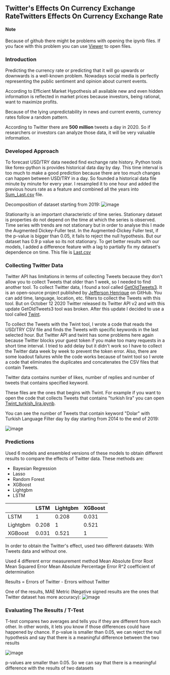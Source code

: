 ## Twitter's Effects On Currency Exchange RateTwitters Effects On Currency Exchange Rate

#### Note
Because of github there might be problems with opening the ipynb files. If you face with this problem you can use [Viewer](https://nbviewer.jupyter.org/ "Viewer") to open files.

### Introduction
Predicting the currency rate or predicting that it will go upwards or downwards is a well-known problem.  Nowadays social media is perfectly representing the public sentiment and opinion about current events.

According to Efficient Market Hypothesis all available new and even hidden information is reflected in market prices because investors, being rational, want to maximize profits. 

Because of the lying unpredictability in news and current events, currency rates follow a random pattern. 

According to Twitter there are **500 million** tweets a day in 2020. So if researchers or investors can analyze those data, it will be very valuable information.

### Developed Approach
To forecast USD/TRY data needed find exchange rate history.  Python tools like forex-python is provides historical data day by day. This time interval is too much to make a good prediction because there are too much changes can happen between USD/TRY in a day. So founded a historical data file minute by minute for every year. I resampled it to one hour and added the previous hours rate as a feature and combined all the years into [Sum_Last.csv](https://github.com/aburak256/Currency-with-Twitter/blob/main/Sum_Last.csv "Sum_Last.csv") file. 

Decomposition of dataset starting from 2019:
![image](https://user-images.githubusercontent.com/34773124/123096847-2f321300-d438-11eb-925d-9a94f7f64c32.png)

Stationarity is an important characteristic of time series. Stationary dataset is properties do not depend on the time at which the series is observed. Time series with trends are not stationary but in order to analyse this I made the Augmented Dickey-Fuller test. In the Augmented-Dickey Fuller test, if the p-value is bigger than 0.05, it fails to reject the null hypothesis. But our dataset has 0.9 p value so its not stationary. To get better results with our models, I added a difference feature with a lag to partially fix my dataset's dependence on time. This file is [Last.csv](https://github.com/aburak256/Currency-with-Twitter/blob/main/Last.csv "Last.csv")

### Collecting Twitter Data
Twitter API has limitations in terms of collecting Tweets because they don't allow you to collect Tweets that older than 1 week, so I needed to find another tool. To collect Twitter data, I found a tool called [GetOldTweets3](https://github.com/Jefferson-Henrique/GetOldTweets-python "GetOldTweets3"). It is an open-source project published by [Jefferson Henrique](https://github.com/Jefferson-Henrique "Jefferson Henrique") on GitHub. You can add time, language, location, etc. filters to collect the Tweets with this tool. But on October 12 2020 Twitter released its Twitter API v2 and with this update GetOldTweets3 tool was broken. After this update I decided to use a tool called [Twint](https://github.com/twintproject/twint "Twint"). 

To collect the Tweets with the Twint tool, I wrote a code that reads the USD/TRY CSV file and finds the Tweets with specific keywords in the last selected hour. But Twitter API and twint has some problems here again because Twitter blocks your guest token if you make too many requests in a short time interval. I tried to add delay but it didn't work so I have to collect the Twitter data week by week to prevent the token error. Also, there are some loadout failures while the code works because of twint tool so I wrote a code that eliminates the duplicates and concatenates the CSV files that contain Tweets. 

Twitter data contains number of likes, number of replies and number of tweets that contains specified keyword.

These files are the ones that begins with Twint. For example if you want to open the code that collects Tweets that contains "turkish lira" you can open [Twint_turkish_lira.ipynb](https://github.com/aburak256/Currency-with-Twitter/blob/main/Twint_turkish_lira.ipynb "Twint_turkish_lira.ipynb"). 

You can see the number of Tweets that contain keyword "Dolar" with Turkish Language Filter day by day starting from 2014 to the end of 2019:

![image](https://user-images.githubusercontent.com/34773124/123101092-5c80c000-d43c-11eb-9be1-4e35b58e43c2.png)

### Predictions
Used 6 models and ensembled versions of these models to obtain different results to compare the effects of Twitter data. These methods are:
- Bayesian Regression
- Lasso
- Random Forest
- XGBoost
- Lightgbm
- LSTM

|   | LSTM  |  Lightgbm  | XGBoost  |
| ------------ | ------------ | ------------ | ------------ |
| LSTM| 1   |  0.208 | 0.031  |
|  Lightgbm | 0.208  | 1  |  0.521 |
|  XGBoost |  0.031  | 0.521  |  1 |


In order to obtain the Twitter's effect, used two different datasets: With Tweets data and without one.

Used 4 different error measurement method
Mean Absolute Error
Root Mean Squared Error
Mean Absolute Percentage Error
R^2 coefficient of determination

Results = Errors of Twitter - Errors without Twitter

One of the results, MAE Metric (Negative signed results are the ones that Twitter dataset has more accuracy):
![image](https://user-images.githubusercontent.com/34773124/123103077-57bd0b80-d43e-11eb-932d-ce5eb8a3fbe8.png)

### Evaluating The Results / T-Test
T-test compares two averages and tells you if they are different from each other. In other words, it lets you know if those differences could have happened by chance.
If p-value is smaller than 0.05, we can reject the null hypothesis and say that there is a meaningful difference between the two results

![image](https://user-images.githubusercontent.com/34773124/123103530-c8642800-d43e-11eb-985f-fbc9081ba324.png)

p-values are smaller than 0.05. So we can say that there is a meaningful difference with the results of two datasets







